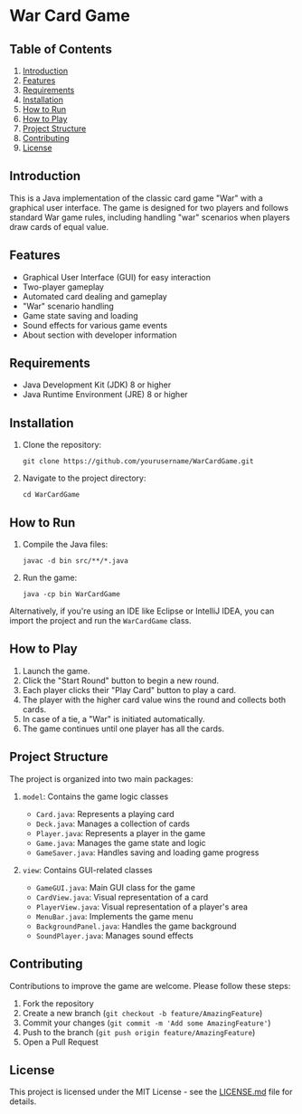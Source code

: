 # War Card Game

## Table of Contents
1. [Introduction](#introduction)
2. [Features](#features)
3. [Requirements](#requirements)
4. [Installation](#installation)
5. [How to Run](#how-to-run)
6. [How to Play](#how-to-play)
7. [Project Structure](#project-structure)
8. [Contributing](#contributing)
9. [License](#license)

## Introduction

This is a Java implementation of the classic card game "War" with a graphical user interface. The game is designed for two players and follows standard War game rules, including handling "war" scenarios when players draw cards of equal value.

## Features

- Graphical User Interface (GUI) for easy interaction
- Two-player gameplay
- Automated card dealing and gameplay
- "War" scenario handling
- Game state saving and loading
- Sound effects for various game events
- About section with developer information

## Requirements

- Java Development Kit (JDK) 8 or higher
- Java Runtime Environment (JRE) 8 or higher

## Installation

1. Clone the repository:
   ```
   git clone https://github.com/yourusername/WarCardGame.git
   ```
2. Navigate to the project directory:
   ```
   cd WarCardGame
   ```

## How to Run

1. Compile the Java files:
   ```
   javac -d bin src/**/*.java
   ```
2. Run the game:
   ```
   java -cp bin WarCardGame
   ```

Alternatively, if you're using an IDE like Eclipse or IntelliJ IDEA, you can import the project and run the `WarCardGame` class.

## How to Play

1. Launch the game.
2. Click the "Start Round" button to begin a new round.
3. Each player clicks their "Play Card" button to play a card.
4. The player with the higher card value wins the round and collects both cards.
5. In case of a tie, a "War" is initiated automatically.
6. The game continues until one player has all the cards.

## Project Structure

The project is organized into two main packages:

1. `model`: Contains the game logic classes
   - `Card.java`: Represents a playing card
   - `Deck.java`: Manages a collection of cards
   - `Player.java`: Represents a player in the game
   - `Game.java`: Manages the game state and logic
   - `GameSaver.java`: Handles saving and loading game progress

2. `view`: Contains GUI-related classes
   - `GameGUI.java`: Main GUI class for the game
   - `CardView.java`: Visual representation of a card
   - `PlayerView.java`: Visual representation of a player's area
   - `MenuBar.java`: Implements the game menu
   - `BackgroundPanel.java`: Handles the game background
   - `SoundPlayer.java`: Manages sound effects

## Contributing

Contributions to improve the game are welcome. Please follow these steps:

1. Fork the repository
2. Create a new branch (`git checkout -b feature/AmazingFeature`)
3. Commit your changes (`git commit -m 'Add some AmazingFeature'`)
4. Push to the branch (`git push origin feature/AmazingFeature`)
5. Open a Pull Request

## License

This project is licensed under the MIT License - see the [LICENSE.md](LICENSE.md) file for details.

